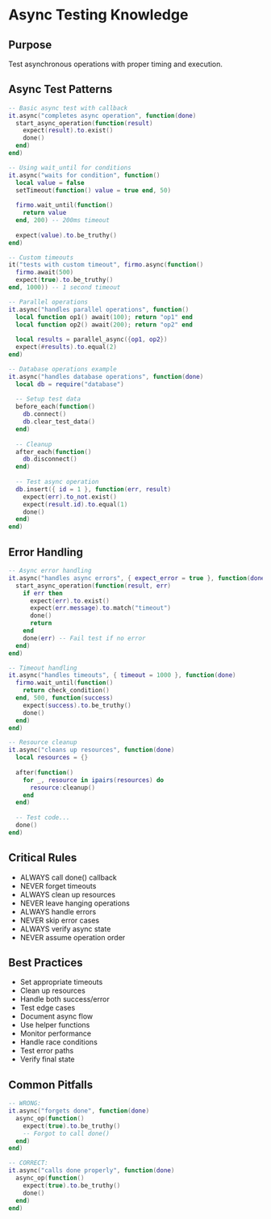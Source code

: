 # Async Testing Knowledge

## Purpose
Test asynchronous operations with proper timing and execution.

## Async Test Patterns
```lua
-- Basic async test with callback
it.async("completes async operation", function(done)
  start_async_operation(function(result)
    expect(result).to.exist()
    done()
  end)
end)

-- Using wait_until for conditions
it.async("waits for condition", function()
  local value = false
  setTimeout(function() value = true end, 50)
  
  firmo.wait_until(function() 
    return value 
  end, 200) -- 200ms timeout
  
  expect(value).to.be_truthy()
end)

-- Custom timeouts
it("tests with custom timeout", firmo.async(function()
  firmo.await(500)
  expect(true).to.be_truthy()
end, 1000)) -- 1 second timeout

-- Parallel operations
it.async("handles parallel operations", function()
  local function op1() await(100); return "op1" end
  local function op2() await(200); return "op2" end
  
  local results = parallel_async({op1, op2})
  expect(#results).to.equal(2)
end)

-- Database operations example
it.async("handles database operations", function(done)
  local db = require("database")
  
  -- Setup test data
  before_each(function()
    db.connect()
    db.clear_test_data()
  end)
  
  -- Cleanup
  after_each(function()
    db.disconnect()
  end)
  
  -- Test async operation
  db.insert({ id = 1 }, function(err, result)
    expect(err).to_not.exist()
    expect(result.id).to.equal(1)
    done()
  end)
end)
```

## Error Handling
```lua
-- Async error handling
it.async("handles async errors", { expect_error = true }, function(done)
  start_async_operation(function(result, err)
    if err then
      expect(err).to.exist()
      expect(err.message).to.match("timeout")
      done()
      return
    end
    done(err) -- Fail test if no error
  end)
end)

-- Timeout handling
it.async("handles timeouts", { timeout = 1000 }, function(done)
  firmo.wait_until(function()
    return check_condition()
  end, 500, function(success)
    expect(success).to.be_truthy()
    done()
  end)
end)

-- Resource cleanup
it.async("cleans up resources", function(done)
  local resources = {}
  
  after(function()
    for _, resource in ipairs(resources) do
      resource:cleanup()
    end
  end)
  
  -- Test code...
  done()
end)
```

## Critical Rules
- ALWAYS call done() callback
- NEVER forget timeouts
- ALWAYS clean up resources
- NEVER leave hanging operations
- ALWAYS handle errors
- NEVER skip error cases
- ALWAYS verify async state
- NEVER assume operation order

## Best Practices
- Set appropriate timeouts
- Clean up resources
- Handle both success/error
- Test edge cases
- Document async flow
- Use helper functions
- Monitor performance
- Handle race conditions
- Test error paths
- Verify final state

## Common Pitfalls
```lua
-- WRONG:
it.async("forgets done", function(done)
  async_op(function()
    expect(true).to.be_truthy()
    -- Forgot to call done()
  end)
end)

-- CORRECT:
it.async("calls done properly", function(done)
  async_op(function()
    expect(true).to.be_truthy()
    done()
  end)
end)
```